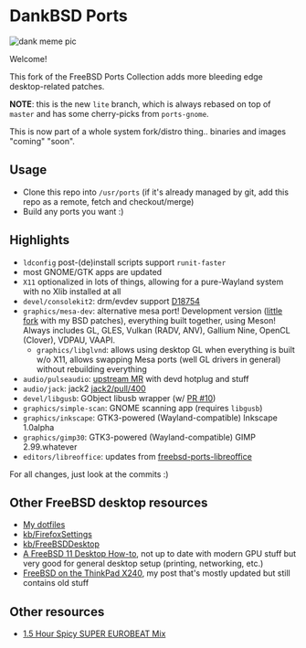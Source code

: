 # DankBSD Ports

![dank meme pic](https://unrelentingtech.s3.dualstack.eu-west-1.amazonaws.com/dankbsd.jpg?1)

Welcome!

This fork of the FreeBSD Ports Collection adds more bleeding edge desktop-related patches.

**NOTE**: this is the new `lite` branch, which is always rebased on top of `master` and has some cherry-picks from `ports-gnome`.

This is now part of a whole system fork/distro thing.. binaries and images "coming" "soon".

## Usage

- Clone this repo into `/usr/ports` (if it's already managed by git, add this repo as a remote, fetch and checkout/merge)
- Build any ports you want :)

## Highlights

- `ldconfig` post-(de)install scripts support `runit-faster`
- most GNOME/GTK apps are updated
- `X11` optionalized in lots of things, allowing for a pure-Wayland system with no Xlib installed at all
- `devel/consolekit2`: drm/evdev support [D18754](https://reviews.freebsd.org/D18754)
- `graphics/mesa-dev`: alternative mesa port! Development version ([little fork](https://github.com/myfreeweb/mesa) with my BSD patches), everything built together, using Meson! Always includes GL, GLES, Vulkan (RADV, ANV), Gallium Nine, OpenCL (Clover), VDPAU, VAAPI.
	- `graphics/libglvnd`: allows using desktop GL when everything is built w/o X11, allows swapping Mesa ports (well GL drivers in general) without rebuilding everything
- `audio/pulseaudio`: [upstream MR](https://gitlab.freedesktop.org/pulseaudio/pulseaudio/-/merge_requests/277) with devd hotplug and stuff
- `audio/jack`: jack2 [jack2/pull/400](https://github.com/jackaudio/jack2/pull/400)
- `devel/libgusb`: GObject libusb wrapper (w/ [PR #10](https://github.com/hughsie/libgusb/pull/10))
- `graphics/simple-scan`: GNOME scanning app (requires `libgusb`)
- `graphics/inkscape`: GTK3-powered (Wayland-compatible) Inkscape 1.0alpha
- `graphics/gimp30`: GTK3-powered (Wayland-compatible) GIMP 2.99.whatever
- `editors/libreoffice`: updates from [freebsd-ports-libreoffice](https://github.com/lwhsu/freebsd-ports-libreoffice)

For all changes, just look at the commits :)

## Other FreeBSD desktop resources

- [My dotfiles](https://github.com/myfreeweb/dotfiles)
- [kb/FirefoxSettings](https://unrelenting.technology/kb/FirefoxSettings)
- [kb/FreeBSDDesktop](https://unrelenting.technology/kb/FreeBSDDesktop)
- [A FreeBSD 11 Desktop How-to](https://cooltrainer.org/a-freebsd-desktop-howto/), not up to date with modern GPU stuff but very good for general desktop setup (printing, networking, etc.)
- [FreeBSD on the ThinkPad X240](https://unrelenting.technology/articles/freebsd-on-the-thinkpad-x240), my post that's mostly updated but still contains old stuff

## Other resources

- [1.5 Hour Spicy SUPER EUROBEAT Mix](https://www.youtube.com/watch?v=6ftCIfHwqtg)
